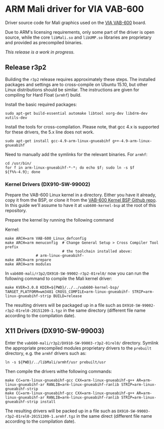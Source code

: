 # ARM Mali driver for VIA VAB-600

Driver source code for Mali graphics used on the [VIA VAB-600][vab600]
board.

Due to ARM's licensing requirements, only some part of the driver is open source,
while the core `libMali.so` and `libUMP.so` libraries are proprietary and provided
as precompiled binaries.

_This release is a work in progress._

[vab600]: http://www.viatech.com/en/boards/pico-itx/vab-600/ "VAB-600 product page"

## Release r3p2

Building the `r3p2` release requires approximately these steps. The installed packages
and settings are to cross-compile on Ubuntu 15.10, but other Linux distributions should
be similar. The instructions are given for compiling for Hard Float (`armhf`) build.

Install the basic required packages:

    sudo apt-get build-essential automake libtool xorg-dev libdrm-dev xutils-dev

Install the tools for cross-compilation. Please note, that gcc 4.x is supported for
these drivers, the 5.x line does not work.

    sudo apt-get install gcc-4.9-arm-linux-gnueabihf g++-4.9-arm-linux-gnueabihf

Need to manually add the symlinks for the relevant binaries. For `armhf`:

    cd /usr/bin/
    for f in arm-linux-gnueabihf-*-*; do echo $f; sudo ln -s $f ${f%%-4.9}; done

### Kernel Drivers (DX910-SW-99002)

Prepare the VAB-600 Linux kernel in a directory. Either you have it already, copy it
from the BSP, or clone it from the [VAB-600 Kernel BSP Github repo][vab600kernel]. In
this guide we'll assume to have it at `vab600-kernel-bsp` at the root of this repository.

Prepare the kernel by running the following command

Kernel:

    make ARCH=arm VAB-600_Linux_defconfig
    make ARCH=arm menuconfig  # Change General Setup > Cross Compiler Tool prefix
                              # the toolchain installed above:
			      # arm-linux-gnueabihf-
    make ARCH=arm prepare
    make ARCH=arm modules

In `vab600-mali/r3p2/DX910-SW-99002-r3p2-01rel0/` now you can run the following command
to compile the Mali kernel driver:

    make KVER=3.0.8 KDIR=${PWD}/../../vab600-kernel-bsp/ TARGET_PLATFORM=wm3481 CROSS_COMPILE=arm-linux-gnueabihf- STRIP=arm-linux-gnueabihf-strip BUILD=release

The resulting drivers will be packaged up in a file such as `DX910-SW-99002-r3p2-01rel0-20151209-1.tgz`
in the same directory (different file name according to the compilation date).

## X11 Drivers (DX910-SW-99003)

Enter the `vab600-mali/r3p2/DX910-SW-99003-r3p2-01rel0/` directory. Symlink the appropriate precompiled modules proprietary drivers to the `prebuilt` directory, e.g. the `armhf` drivers such as:

    ln -s ${PWD}/../libMali/armhf/usr prebuilt/usr

Then compile the drivers withe following commands:

    make CC=arm-linux-gnueabihf-gcc CXX=arm-linux-gnueabihf-g++ AR=arm-linux-gnueabihf-ar RANLIB=arm-linux-gnueabihf-ranlib STRIP=arm-linux-gnueabihf-strip
    make CC=arm-linux-gnueabihf-gcc CXX=arm-linux-gnueabihf-g++ AR=arm-linux-gnueabihf-ar RANLIB=arm-linux-gnueabihf-ranlib STRIP=arm-linux-gnueabihf-strip install

The resulting drivers will be packed up in a file such as `DX910-SW-99003-r3p2-01rel0-20151209-1.armhf.tgz`
in the same direct (different file name according to the compilation date).

[vab600kernel]: https://github.com/viaembedded/vab600-kernel-bsp "viaembedded/vab600-kernel-bsp"
